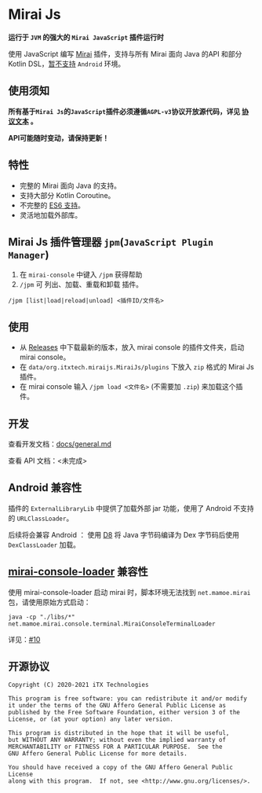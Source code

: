 # Mirai Js

**运行于 `JVM` 的强大的 `Mirai JavaScript` 插件运行时**

使用 JavaScript 编写 [Mirai](https://github.com/mamoe/mirai) 插件，支持与所有 Mirai 面向 Java 的API 和部分 Kotlin DSL，[暂不支持](#Android-兼容性) `Android` 环境。

## 使用须知

**所有基于`Mirai Js`的`JavaScript`插件必须遵循`AGPL-v3`协议开放源代码，详见 [协议文本](LICENSE) 。**

**API可能随时变动，请保持更新！**

## 特性

* 完整的 Mirai 面向 Java 的支持。
* 支持大部分 Kotlin Coroutine。
* 不完整的 [ES6 支持](https://mozilla.github.io/rhino/compat/engines.html)。
* 灵活地加载外部库。

## Mirai Js 插件管理器 `jpm`(`JavaScript Plugin Manager`)

1. 在 `mirai-console` 中键入 `/jpm` 获得帮助
1. `/jpm` 可 列出、加载、重载和卸载 插件。

`/jpm [list|load|reload|unload] <插件ID/文件名>`

## 使用

* 从 [Releases](https://github.com/iTXTech/mirai-js/releases) 中下载最新的版本，放入 mirai console 的插件文件夹，启动 mirai console。
* 在 `data/org.itxtech.miraijs.MiraiJs/plugins` 下放入 `zip` 格式的 Mirai Js 插件。
* 在 mirai console 输入 `/jpm load <文件名>` (不需要加 `.zip`) 来加载这个插件。

## 开发

查看开发文档：[docs/general.md](docs/general.md)

查看 API 文档：<未完成>

## Android 兼容性

插件的 `ExternalLibraryLib` 中提供了加载外部 jar 功能，使用了 Android 不支持的 `URLClassLoader`。

后续将会兼容 Android ： 使用 [D8](https://developer.android.google.cn/studio/command-line/d8) 将 Java 字节码编译为 Dex 字节码后使用 `DexClassLoader` 加载。

## [mirai-console-loader](https://github.com/iTXTech/mirai-console-loader) 兼容性

使用 mirai-console-loader 启动 mirai 时，脚本环境无法找到 `net.mamoe.mirai` 包，请使用原始方式启动：
```
java -cp "./libs/*" net.mamoe.mirai.console.terminal.MiraiConsoleTerminalLoader
```

详见：[#10](https://github.com/iTXTech/mirai-js/issues/10)

## 开源协议

    Copyright (C) 2020-2021 iTX Technologies
    
    This program is free software: you can redistribute it and/or modify
    it under the terms of the GNU Affero General Public License as
    published by the Free Software Foundation, either version 3 of the
    License, or (at your option) any later version.
    
    This program is distributed in the hope that it will be useful,
    but WITHOUT ANY WARRANTY; without even the implied warranty of
    MERCHANTABILITY or FITNESS FOR A PARTICULAR PURPOSE.  See the
    GNU Affero General Public License for more details.
    
    You should have received a copy of the GNU Affero General Public License
    along with this program.  If not, see <http://www.gnu.org/licenses/>.